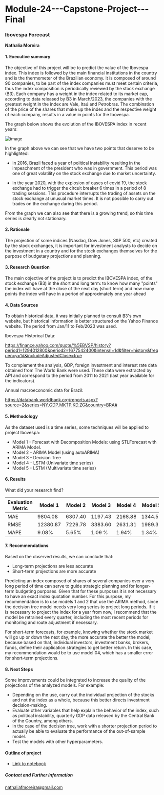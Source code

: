 # Module-24---Capstone-Project---Final

### Ibovespa Forecast

**Nathalia Moreira**

#### 1. Executive summary

The objective of this project will be to predict the value of the Ibovespa index. This index is followed by the main financial institutions in the country and is the thermometer of the Brazilian economy. It is composed of around 90 companies, to be part of the index companies must meet certain criteria, thus the index composition is periodically reviewed by the stock exchange (B3). Each company has a weight in the index related to its market cap, according to data released by B3 in March/2023, the companies with the greatest weight in the index are Vale, Itaú and Petrobras. The combination of the price of the shares that make up the index and the respective weight of each company, results in a value in points for the Ibovespa.

The graph below shows the evolution of the IBOVESPA index in recent years:

![image](https://user-images.githubusercontent.com/116108563/228059606-2a5641fc-5e75-41e2-bd3e-8a3c51fd8241.png)

In the graph above we can see that we have two points that deserve to be highlighted:

- In 2016, Brazil faced a year of political instability resulting in the impeachment of the president who was in government. This period was one of great volatility on the stock exchange due to market uncertainty.

- In the year 2020, with the explosion of cases of covid 19, the stock exchange had to trigger the circuit breaker 6 times in a period of 8 trading sessions. This procedure interrupts the trading of assets on the stock exchange at unusual market times. It is not possible to carry out trades on the exchange during this period.

From the graph we can also see that there is a growing trend, so this time series is clearly not stationary.


#### 2. Rationale

The projection of some indices (Nasdaq, Dow Jones, S&P 500, etc) created by the stock exchanges, it is important for investment analysts to decide on the investment in a country and for the stock exchanges themselves for the purpose of budgetary projections and planning.

#### 3. Research Question

The main objective of the project is to predict the IBOVESPA index, of the stock exchange (B3) in the short and long term: to know how many "points" the index will have at the close of the next day (short term) and how many points the index will have in a period of approximately one year ahead

#### 4. Data Sources

To obtain historical data, it was initially planned to consult B3's own website, but historical information is better structured on the Yahoo Finance website. The period from Jan/11 to Feb/2023 was used.

Ibovespa Historical Data:

https://finance.yahoo.com/quote/%5EBVSP/history?period1=1294012800&period2=1677542400&interval=1d&filter=history&frequency=1d&includeAdjustedClose=true

To complement the analysis, GDP, foreign investment and interest rate data obtained from The World Bank were used.
These data were extracted by API and correspond to the period from 2011 to 2021 (last year available for the indicators).

Annual macroeconomic data for Brazil:

https://databank.worldbank.org/reports.aspx?source=2&series=NY.GDP.MKTP.KD.ZG&country=BRA#


#### 5. Methodology

As the dataset used is a time series, some techniques will be applied to project Ibovespa:
- Model 1 - Forecast with Decomposition Models: using STLForecast with ARIMA Model.
- Model 2 - ARIMA Model (using autoARIMA)
- Model 3 - Decision Tree
- Model 4 - LSTM (Univariate time series)
- Model 5 - LSTM (Multivariate time series)


#### 6. Results
What did your research find?

| Evaluation Metric | Model 1      | Model 2      | Model 3      | Model 4      | Model 5       |
| ----------------- | -------------| -------------| -------------| -------------| ------------- |
| MAE               | 9804.08      | 6307.40      | 1197.43      | 2168.88      | 1344.52       |
| RMSE              | 12380.87     | 7229.78      | 3383.60      | 2631.31      | 1989.30       |
| MAPE              | 9.08%        | 5.65%        | 1.09 %       | 1.94%        | 1.34%         |


#### 7. Recommendations

Based on the observed results, we can conclude that:
- Long-term projections are less accurate
- Short-term projections are more accurate

Predicting an index composed of shares of several companies over a very long period of time can serve to guide strategic planning and for longer-term budgeting purposes. Given that for these purposes it is not necessary to have an exact index quotation number.
For this purpose, my recommendation is to use models 1 and 2 that use the ARIMA method, since the decision tree model needs very long series to project long periods.
If it is necessary to project the index for a year from now, I recommend that the model be retrained every quarter, including the most recent periods for monitoring and route adjustment if necessary.

For short-term forecasts, for example, knowing whether the stock market will go up or down the next day, the more accurate the better the model, because based on that, individual investors, investment banks, brokers, funds, define their application strategies to get better return. In this case, my recommendation would be to use model 04, which has a smaller error for short-term projections.

#### 8. Next Steps

Some improvements could be integrated to increase the quality of the projections of the analyzed models.
For example:
- Depending on the use, carry out the individual projection of the stocks and not the index as a whole, because this better directs investment decision-making.
- Evaluate other variables that help explain the behavior of the index, such as political instability, quarterly GDP data released by the Central Bank of the Country, among others.
- In the case of the decision tree, work with a shorter projection period to actually be able to evaluate the performance of the out-of-sample model.
- Test the models with other hyperparameters.

#### Outline of project

- [Link to notebook]()

##### Contact and Further Information
nathaliafmoreira@gmail.com
